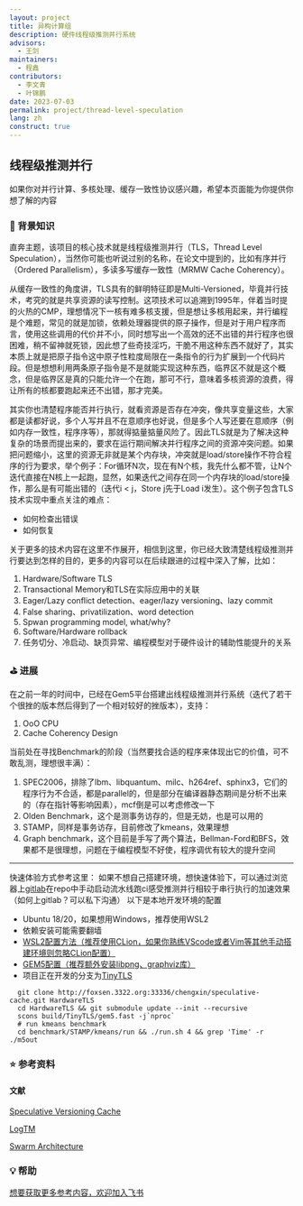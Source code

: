 ```yaml
---
layout: project
title: 异构计算组
description: 硬件线程级推测并行系统
advisors:
  - 王剑
maintainers:
  - 程鑫
contributors:
  - 李文青
  - 叶锦鹏
date: 2023-07-03
permalink: project/thread-level-speculation
lang: zh
construct: true
---
```


## 线程级推测并行

如果你对并行计算、多核处理、缓存一致性协议感兴趣，希望本页面能为你提供你想了解的内容

### 🎯  背景知识

直奔主题，该项目的核心技术就是线程级推测并行（TLS，Thread Level Speculation），当然你可能也听说过别的名称，在论文中提到的，比如有序并行（Ordered Parallelism），多读多写缓存一致性（MRMW Cache Coherency）。

从缓存一致性的角度讲，TLS具有的鲜明特征即是Multi-Versioned，毕竟并行技术，考究的就是共享资源的读写控制。这项技术可以追溯到1995年，伴着当时提的火热的CMP，理想情况下一核有难多核支援，但是想让多核用起来，并行编程是个难题，常见的就是加锁，依赖处理器提供的原子操作，但是对于用户程序而言，使用这些调用的代价并不小，同时想写出一个高效的还不出错的并行程序也很困难，稍不留神就死锁，因此想了些奇技淫巧，干脆不用这种东西不就好了，其实本质上就是把原子指令这中原子性粒度局限在一条指令的行为扩展到一个代码片段。但是想想利用两条原子指令是不是就能实现这种东西，临界区不就是这个概念，但是临界区是真的只能允许一个在跑，那可不行，意味着多核资源的浪费，得让所有的核都要跑起来还不出错，那才完美。

其实你也清楚程序能否并行执行，就看资源是否存在冲突，像共享变量这些，大家都是读都好说，多个人写并且不在意顺序也好说，但是多个人写还要在意顺序（例如内存一致性，程序序等），那就得掂量掂量风险了。因此TLS就是为了解决这种复杂的场景而提出来的，要求在运行期间解决并行程序之间的资源冲突问题。如果把问题缩小，这里的资源无非就是某个内存块，冲突就是load/store操作不符合程序的行为要求，举个例子：For循环N次，现在有N个核，我先什么都不管，让N个迭代直接在N核上一起跑，显然，如果迭代之间存在同一个内存块的load/store操作，那么是有可能出错的（迭代i < j，Store j先于Load i发生）。这个例子包含TLS技术实现中重点关注的难点：

- 如何检查出错误
- 如何恢复

关于更多的技术内容在这里不作展开，相信到这里，你已经大致清楚线程级推测并行要达到怎样的目的，更多的内容可以在后续跟进的过程中深入了解，比如：

1. Hardware/Software TLS
2. Transactional Memory和TLS在实际应用中的关联
3. Eager/Lazy conflict detection、eager/lazy versioning、lazy commit
4. False sharing、privatilization、word detection
5. Spwan programming model, what/why?
6. Software/Hardware rollback
7. 任务切分、冷启动、缺页异常、编程模型对于硬件设计的辅助性能提升的关系

### ⛳️  进展

在之前一年的时间中，已经在Gem5平台搭建出线程级推测并行系统（迭代了若干个很挫的版本然后得到了一个相对较好的挫版本），支持：

1. OoO CPU
2. Cache Coherency Design

当前处在寻找Benchmark的阶段（当然要找合适的程序来体现出它的价值，可不敢乱测，理想很丰满）：

1. SPEC2006，排除了lbm、libquantum、milc、h264ref、sphinx3，它们的程序行为不合适，都是parallel的，但是部分在编译器静态期间是分析不出来的（存在指针等影响因素），mcf倒是可以考虑修改一下
2. Olden Benchmark，这个是测事务访存的，但是无妨，也是可以用的
3. STAMP，同样是事务访存，目前修改了kmeans，效果理想
4. Graph benchmark，这个目前是手写了两个算法，Bellman-Ford和BFS，效果都不是很理想，问题在于编程模型不好使，程序调优有较大的提升空间

---

快速体验方式参考这里：
如果不想自己搭建环境，想快速体验下，可以通过浏览器上[gitlab](http://10.208.129.89/)在repo中手动启动流水线跑ci感受推测并行相较于串行执行的加速效果（如何上gitlab？可以私下沟通）
以下是本地开发环境的配置

- Ubuntu 18/20，如果想用Windows，推荐使用WSL2
- 依赖安装可能需要翻墙
- [WSL2配置方法（推荐使用CLion，如果你熟练VScode或者Vim等其他手动搭建环境则忽略CLion配置）](https://zhuanlan.zhihu.com/p/272522594)
- [GEM5配置（推荐额外安装libpng、graphviz库）](https://www.gem5.org/documentation/general_docs/building)
- 项目正在开发的分支为[TinyTLS](http://foxsen.3322.org:33336/chengxin/speculative-cache.git)

```
  git clone http://foxsen.3322.org:33336/chengxin/speculative-cache.git HardwareTLS
  cd HardwareTLS && git submodule update --init --recursive
  scons build/TinyTLS/gem5.fast -j`nproc`
  # run kmeans benchmark
  cd benchmark/STAMP/kmeans/run && ./run.sh 4 && grep 'Time' -r ./m5out
```

### ⭐️  参考资料

#### 文献

[Speculative Versioning Cache](https://ieeexplore.ieee.org/document/650559)

[LogTM](http://ieeexplore.ieee.org/document/1598134/)

[Swarm Architecture](https://dl.acm.org/doi/10.1145/2830772.2830777)

### 💡  帮助

[想要获取更多参考内容，欢迎加入飞书](https://www.feishu.cn/invitation/page/add_contact/?token=2ffh6bc6-81bd-4ee9-aa9f-fcce094d684d&amp;unique_id=zL3Ft_Z7fOT7g7mCfmXQrA==)